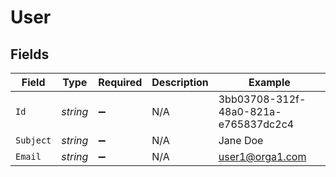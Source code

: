 # User


## Fields

| Field                                | Type                                 | Required                             | Description                          | Example                              |
| ------------------------------------ | ------------------------------------ | ------------------------------------ | ------------------------------------ | ------------------------------------ |
| `Id`                                 | *string*                             | :heavy_minus_sign:                   | N/A                                  | 3bb03708-312f-48a0-821a-e765837dc2c4 |
| `Subject`                            | *string*                             | :heavy_minus_sign:                   | N/A                                  | Jane Doe                             |
| `Email`                              | *string*                             | :heavy_minus_sign:                   | N/A                                  | user1@orga1.com                      |